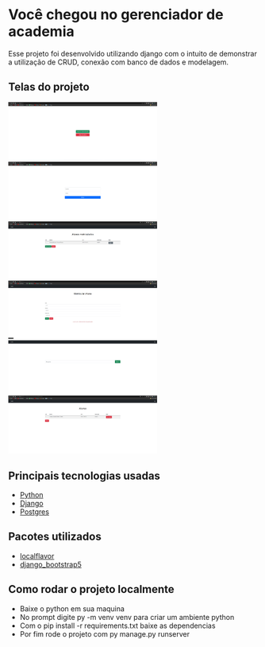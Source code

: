 # Você chegou no gerenciador de academia
Esse projeto foi desenvolvido utilizando django com o intuito de demonstrar a utilização de CRUD, conexão com banco de dados e modelagem.

## Telas do projeto

<p>
  <img width="300" src="AcademyManager\imagens\tela inicial.png">
  
  <img width="300" src="AcademyManager\imagens\tela login.png">
  
  <img width="300" src="AcademyManager\imagens\tela adm.png">
  
  <img width="300" src="AcademyManager\imagens\tela adm2.png">
  
  <img width="300" src="AcademyManager\imagens\tela usuario.png">
  
  <img width="300" src="AcademyManager\imagens\tela usuario2.png">
</p>

## Principais tecnologias usadas

* [Python](https://www.python.org/doc/)
* [Django](https://docs.djangoproject.com/en/4.1/)
* [Postgres](https://www.postgresql.org/docs/)

## Pacotes utilizados

* [localflavor](https://pypi.org/project/django-localflavor/)
* [django_bootstrap5](https://getbootstrap.com/docs/5.2/getting-started/introduction/)

## Como rodar o projeto localmente

* Baixe o python em sua maquina
* No prompt digite py -m venv venv para criar um ambiente python
* Com o pip install -r requirements.txt baixe as dependencias
* Por fim rode o projeto com py manage.py runserver
